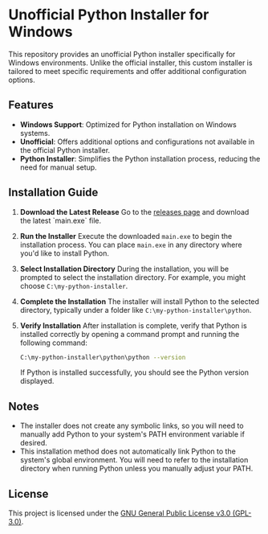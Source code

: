 # Unofficial Python Installer for Windows

This repository provides an unofficial Python installer specifically for Windows environments. Unlike the official installer, this custom installer is tailored to meet specific requirements and offer additional configuration options.

## Features

* **Windows Support**: Optimized for Python installation on Windows systems.
* **Unofficial**: Offers additional options and configurations not available in the official Python installer.
* **Python Installer**: Simplifies the Python installation process, reducing the need for manual setup.

## Installation Guide

1. **Download the Latest Release**
   Go to the [releases page]([https://github.com/your-username/your-repository/releases](https://github.com/uift-688/InstancePython/releases)) and download the latest `main.exe` file.

2. **Run the Installer**
   Execute the downloaded `main.exe` to begin the installation process. You can place `main.exe` in any directory where you'd like to install Python.

3. **Select Installation Directory**
   During the installation, you will be prompted to select the installation directory. For example, you might choose `C:\my-python-installer`.

4. **Complete the Installation**
   The installer will install Python to the selected directory, typically under a folder like `C:\my-python-installer\python`.

5. **Verify Installation**
   After installation is complete, verify that Python is installed correctly by opening a command prompt and running the following command:

   ```bash
   C:\my-python-installer\python\python --version
   ```

   If Python is installed successfully, you should see the Python version displayed.

## Notes

* The installer does not create any symbolic links, so you will need to manually add Python to your system's PATH environment variable if desired.
* This installation method does not automatically link Python to the system's global environment. You will need to refer to the installation directory when running Python unless you manually adjust your PATH.

## License

This project is licensed under the [GNU General Public License v3.0 (GPL-3.0)](LICENSE).
